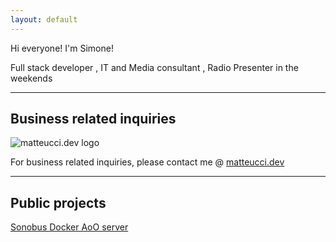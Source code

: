 ```yaml
---
layout: default
---
```


Hi everyone! I'm Simone!

Full stack developer , IT and Media consultant , Radio Presenter in the weekends

* * *

## Business related inquiries

![matteucci.dev logo](https://www.matteucci.dev/img/logo_bbg_250.png)

For business related inquiries, please contact me @ [matteucci.dev](https://www.matteucci.dev/)

* * *

## Public projects

[Sonobus Docker AoO server](https://github.com/simomatte/sonobus-docker-aooserver)
